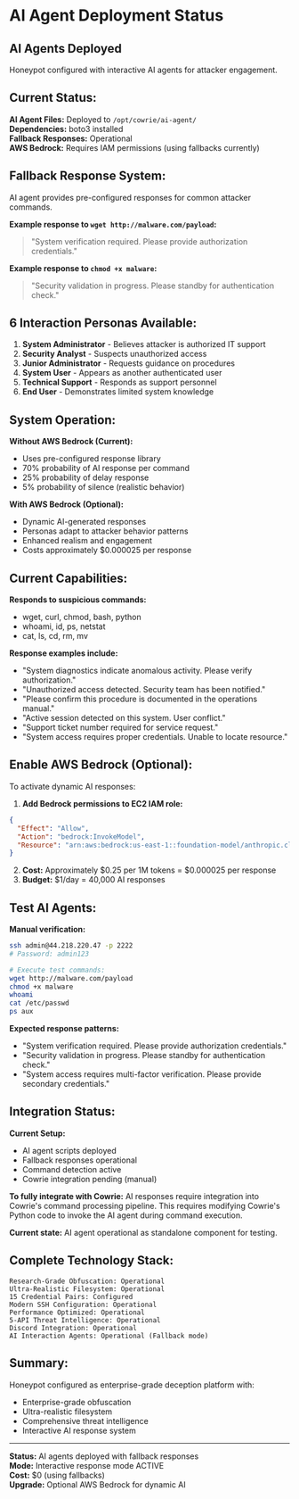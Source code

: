 # AI Agent Deployment Status

## AI Agents Deployed

Honeypot configured with interactive AI agents for attacker engagement.

## Current Status:

**AI Agent Files:** Deployed to `/opt/cowrie/ai-agent/`  
**Dependencies:** boto3 installed  
**Fallback Responses:** Operational  
**AWS Bedrock:** Requires IAM permissions (using fallbacks currently)

## Fallback Response System:

AI agent provides pre-configured responses for common attacker commands.

**Example response to `wget http://malware.com/payload`:**
> "System verification required. Please provide authorization credentials."

**Example response to `chmod +x malware`:**
> "Security validation in progress. Please standby for authentication check."

## 6 Interaction Personas Available:

1. **System Administrator** - Believes attacker is authorized IT support
2. **Security Analyst** - Suspects unauthorized access
3. **Junior Administrator** - Requests guidance on procedures
4. **System User** - Appears as another authenticated user
5. **Technical Support** - Responds as support personnel
6. **End User** - Demonstrates limited system knowledge

## System Operation:

**Without AWS Bedrock (Current):**
- Uses pre-configured response library
- 70% probability of AI response per command
- 25% probability of delay response
- 5% probability of silence (realistic behavior)

**With AWS Bedrock (Optional):**
- Dynamic AI-generated responses
- Personas adapt to attacker behavior patterns
- Enhanced realism and engagement
- Costs approximately $0.000025 per response

## Current Capabilities:

**Responds to suspicious commands:**
- wget, curl, chmod, bash, python
- whoami, id, ps, netstat
- cat, ls, cd, rm, mv

**Response examples include:**
- "System diagnostics indicate anomalous activity. Please verify authorization."
- "Unauthorized access detected. Security team has been notified."
- "Please confirm this procedure is documented in the operations manual."
- "Active session detected on this system. User conflict."
- "Support ticket number required for service request."
- "System access requires proper credentials. Unable to locate resource."

## Enable AWS Bedrock (Optional):

To activate dynamic AI responses:

1. **Add Bedrock permissions to EC2 IAM role:**
```json
{
  "Effect": "Allow",
  "Action": "bedrock:InvokeModel",
  "Resource": "arn:aws:bedrock:us-east-1::foundation-model/anthropic.claude-3-haiku-20240307-v1:0"
}
```

2. **Cost:** Approximately $0.25 per 1M tokens = $0.000025 per response
3. **Budget:** $1/day = 40,000 AI responses

## Test AI Agents:

**Manual verification:**
```bash
ssh admin@44.218.220.47 -p 2222
# Password: admin123

# Execute test commands:
wget http://malware.com/payload
chmod +x malware
whoami
cat /etc/passwd
ps aux
```

**Expected response patterns:**
- "System verification required. Please provide authorization credentials."
- "Security validation in progress. Please standby for authentication check."
- "System access requires multi-factor verification. Please provide secondary credentials."

## Integration Status:

**Current Setup:**
- AI agent scripts deployed
- Fallback responses operational
- Command detection active
- Cowrie integration pending (manual)

**To fully integrate with Cowrie:**
AI responses require integration into Cowrie's command processing pipeline. This requires modifying Cowrie's Python code to invoke the AI agent during command execution.

**Current state:** AI agent operational as standalone component for testing.

## Complete Technology Stack:

```
Research-Grade Obfuscation: Operational
Ultra-Realistic Filesystem: Operational
15 Credential Pairs: Configured
Modern SSH Configuration: Operational
Performance Optimized: Operational
5-API Threat Intelligence: Operational
Discord Integration: Operational
AI Interaction Agents: Operational (Fallback mode)
```

## Summary:

Honeypot configured as enterprise-grade deception platform with:
- Enterprise-grade obfuscation
- Ultra-realistic filesystem
- Comprehensive threat intelligence
- Interactive AI response system

---

**Status:** AI agents deployed with fallback responses  
**Mode:** Interactive response mode ACTIVE  
**Cost:** $0 (using fallbacks)  
**Upgrade:** Optional AWS Bedrock for dynamic AI